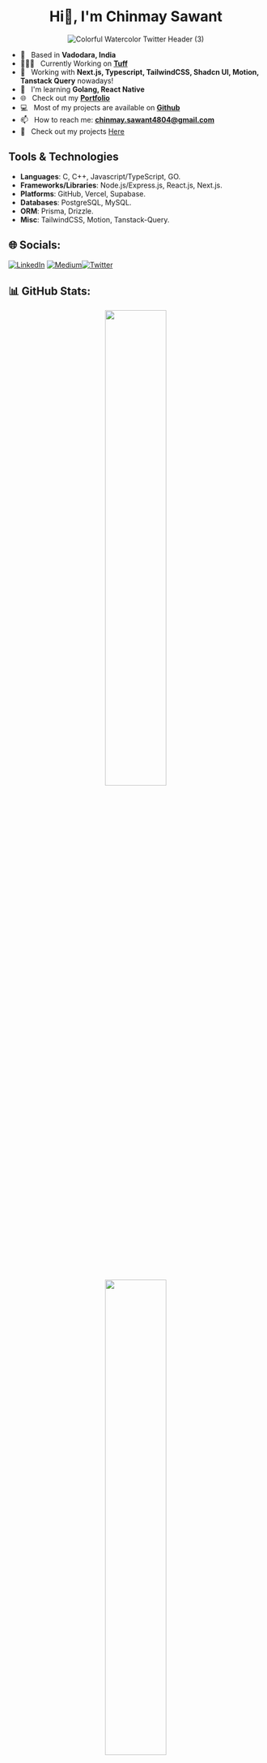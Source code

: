 <h1 align="center">Hi👋, I'm Chinmay Sawant</h1>

<div align="center">
  <img src="https://i.pinimg.com/564x/1b/06/80/1b0680f19bf4014fe76a2ae3b8865be5.jpg" alt="Colorful Watercolor Twitter Header (3)">
</div>

- 📍 &nbsp; Based in **Vadodara, India**
- 👨🏻‍💻 &nbsp; Currently Working on [**Tuff**](https://tuff-six.vercel.app/)
- 🔧 &nbsp; Working with **Next.js, Typescript, TailwindCSS, Shadcn UI, Motion, Tanstack Query** nowadays!
- 🌱 &nbsp; I'm learning **Golang, React Native**
- 🌐 &nbsp; Check out my [**Portfolio**](https://chinmaynoob.vercel.app/)
- 💻 &nbsp; Most of my projects are available on [**Github**](https://github.com/chinmaynoob)
- 📫 &nbsp; How to reach me: [**chinmay.sawant4804@gmail.com**](mailto:chinmay.sawant4804@gmail.com)
- 🚀 &nbsp; Check out my projects [Here](https://chinmaynoob.vercel.app/projects)

## Tools & Technologies

- **Languages**: C, C++, Javascript/TypeScript, GO.
- **Frameworks/Libraries**: Node.js/Express.js, React.js, Next.js. 
- **Platforms**: GitHub, Vercel, Supabase.
- **Databases**: PostgreSQL, MySQL.
- **ORM**: Prisma, Drizzle.
- **Misc**: TailwindCSS, Motion, Tanstack-Query.

## 🌐 Socials:
[![LinkedIn](https://img.shields.io/badge/LinkedIn-%230077B5.svg?logo=linkedin&logoColor=white)](https://www.linkedin.com/in/chinmay-sawant0408/) [![Medium](https://img.shields.io/badge/Discord-12100E?logo=discord&logoColor=white)](http://discordapp.com/users/535038210976514058)[![Twitter](https://img.shields.io/badge/Twitter-%231DA1F2.svg?logo=Twitter&logoColor=white)](https://x.com/Chinmay0408)

## 📊 GitHub Stats:
<div>  
  <div align="center">
    <img width="49%" src="https://github-readme-stats-sigma-five.vercel.app/api?username=chinmaynoob&show_icons=true&theme=nightowl&hide_border=true&locale=en"/>
  </div>
    <div align="center">
    <img width="49%" src="https://github-readme-stats.vercel.app/api/top-langs?username=chinmaynoob&show_icons=true&locale=en&layout=compact&theme=nightowl&hide_border=true"/>
  </div>
</div>





